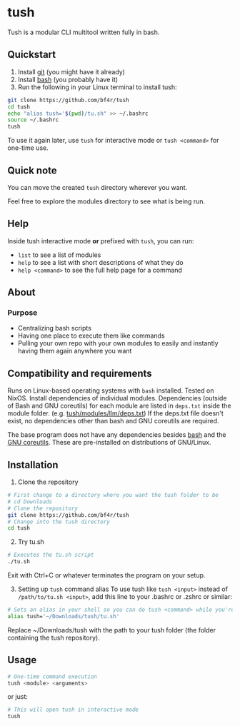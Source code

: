 # tush
Tush is a modular CLI multitool written fully in bash.

## Quickstart
1. Install [git](https://git-scm.com/downloads/linux) (you might have it already)
2. Install [bash](https://www.gnu.org/software/bash/) (you probably have it)
3. Run the following in your Linux terminal to install tush:
```bash
git clone https://github.com/bf4r/tush
cd tush
echo "alias tush='$(pwd)/tu.sh" >> ~/.bashrc
source ~/.bashrc
tush
```
To use it again later, use `tush` for interactive mode or `tush <command>` for one-time use.

## Quick note
You can move the created `tush` directory wherever you want.

Feel free to explore the modules directory to see what is being run.

## Help
Inside tush interactive mode **or** prefixed with `tush`, you can run:
- `list` to see a list of modules
- `help` to see a list with short descriptions of what they do
- `help <command>` to see the full help page for a command

## About

### Purpose
- Centralizing bash scripts
- Having one place to execute them like commands
- Pulling your own repo with your own modules to easily and instantly having them again anywhere you want

## Compatibility and requirements
Runs on Linux-based operating systems with `bash` installed. Tested on NixOS.
Install dependencies of individual modules.
Dependencies (outside of Bash and GNU coreutils) for each module are listed in `deps.txt` inside the module folder. (e.g. [tush/modules/llm/deps.txt](https://github.com/bf4r/tush/tree/master/modules/llm/deps.txt))
If the deps.txt file doesn't exist, no dependencies other than bash and GNU coreutils are required.

The base program does not have any dependencies besides [bash](https://www.gnu.org/software/bash/) and the [GNU coreutils](https://www.gnu.org/software/coreutils/). These are pre-installed on distributions of GNU/Linux.

## Installation
1. Clone the repository
```bash
# First change to a directory where you want the tush folder to be
# cd Downloads
# Clone the repository
git clone https://github.com/bf4r/tush
# Change into the tush directory
cd tush
```

2. Try tu.sh
```bash
# Executes the tu.sh script
./tu.sh
```
Exit with Ctrl+C or whatever terminates the program on your setup.

3. Setting up `tush` command alias
To use tush like `tush <input>` instead of `/path/to/tu.sh <input>`, add this line to your .bashrc or .zshrc or similar:
```bash
# Sets an alias in your shell so you can do tush <command> while you're in it
alias tush='~/Downloads/tush/tu.sh'
```
Replace ~/Downloads/tush with the path to your tush folder (the folder containing the tush repository).

## Usage
```bash
# One-time command execution
tush <module> <arguments>
```
or just:
```bash
# This will open tush in interactive mode
tush
```
